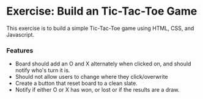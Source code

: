 # Exercise: Build an Tic-Tac-Toe Game

This exercise is to build a simple Tic-Tac-Toe game using HTML, CSS, and Javascript.

### Features
* Board should add an O and X alternately when clicked on, and should notify who's turn it is.
* Should not allow users to change where they click/overwrite 
* Create a button that reset board to a clean slate.
* Notify if either O or X has won, or lost or if the results are a draw.